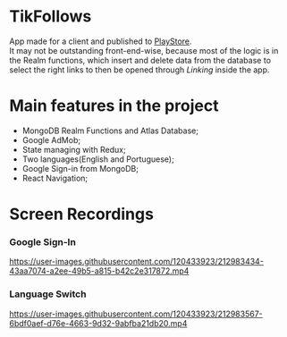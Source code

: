 # TikFollows
App made for a client and published to [PlayStore](https://play.google.com/store/apps/details?id=com.tfbrowser).  
It may not be outstanding front-end-wise, because most of the logic is in the Realm functions, which insert and delete data from the database to select the right links to then be opened through *Linking* inside the app.

# Main features in the project 

- MongoDB Realm Functions and Atlas Database;
- Google AdMob;
- State managing with Redux;
- Two languages(English and Portuguese);
- Google Sign-in from MongoDB;
- React Navigation;

# Screen Recordings
### Google Sign-In
https://user-images.githubusercontent.com/120433923/212983434-43aa7074-a2ee-49b5-a815-b42c2e317872.mp4

### Language Switch
https://user-images.githubusercontent.com/120433923/212983567-6bdf0aef-d76e-4663-9d32-9abfba21db20.mp4

